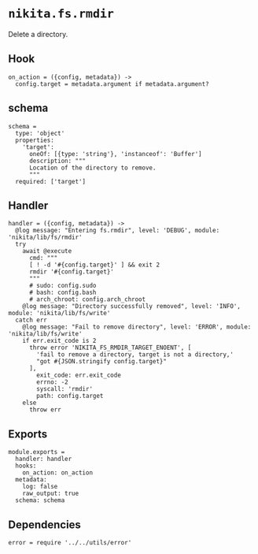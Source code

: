 
# `nikita.fs.rmdir`

Delete a directory.

## Hook

    on_action = ({config, metadata}) ->
      config.target = metadata.argument if metadata.argument?

## schema

    schema =
      type: 'object'
      properties:
        'target':
          oneOf: [{type: 'string'}, 'instanceof': 'Buffer']
          description: """
          Location of the directory to remove.
          """
      required: ['target']

## Handler

    handler = ({config, metadata}) ->
      @log message: "Entering fs.rmdir", level: 'DEBUG', module: 'nikita/lib/fs/rmdir'
      try
        await @execute
          cmd: """
          [ ! -d '#{config.target}' ] && exit 2
          rmdir '#{config.target}'
          """
          # sudo: config.sudo
          # bash: config.bash
          # arch_chroot: config.arch_chroot
        @log message: "Directory successfully removed", level: 'INFO', module: 'nikita/lib/fs/write'
      catch err
        @log message: "Fail to remove directory", level: 'ERROR', module: 'nikita/lib/fs/write'
        if err.exit_code is 2
          throw error 'NIKITA_FS_RMDIR_TARGET_ENOENT', [
            'fail to remove a directory, target is not a directory,'
            "got #{JSON.stringify config.target}"
          ],
            exit_code: err.exit_code
            errno: -2
            syscall: 'rmdir'
            path: config.target
        else
          throw err

## Exports

    module.exports =
      handler: handler
      hooks:
        on_action: on_action
      metadata:
        log: false
        raw_output: true
      schema: schema

## Dependencies

    error = require '../../utils/error'
